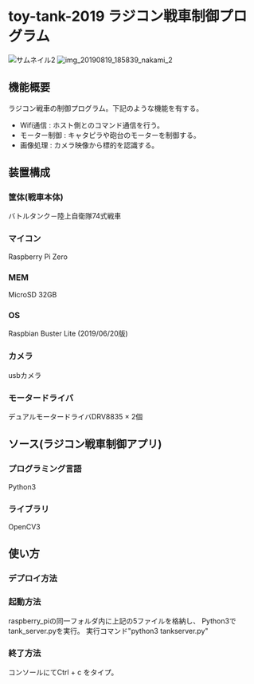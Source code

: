 # toy-tank-2019 ラジコン戦車制御プログラム

![サムネイル2](https://user-images.githubusercontent.com/54632092/90399098-6081da00-e0d5-11ea-805a-0aa208311b5a.jpg)
![img_20190819_185839_nakami_2](https://user-images.githubusercontent.com/54632092/90508719-2e36b200-e193-11ea-9100-7753fa51c446.jpg)

## 機能概要
ラジコン戦車の制御プログラム。下記のような機能を有する。
- Wifi通信 : ホスト側とのコマンド通信を行う。
- モーター制御 : キャタピラや砲台のモーターを制御する。
- 画像処理 : カメラ映像から標的を認識する。

## 装置構成
### 筐体(戦車本体)
バトルタンク－陸上自衛隊74式戦車
### マイコン
Raspberry Pi Zero
### MEM
MicroSD 32GB
### OS
Raspbian Buster Lite (2019/06/20版)
### カメラ
usbカメラ
### モータードライバ
デュアルモータードライバDRV8835 × 2個

## ソース(ラジコン戦車制御アプリ)
### プログラミング言語
Python3
### ライブラリ
OpenCV3

## 使い方
### デプロイ方法

### 起動方法
  raspberry_piの同一フォルダ内に上記の5ファイルを格納し、
  Python3でtank_server.pyを実行。
  実行コマンド"python3 tankserver.py"
  
### 終了方法
  コンソールにてCtrl + c をタイプ。

